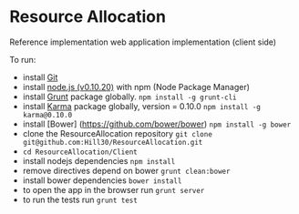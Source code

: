 Resource Allocation
==============
Reference implementation web application implementation (client side)

To run:

* install [Git](http://git-scm.com/)
* install [node.js (v0.10.20)](https://nodejs.org/dist/v0.10.20/) with npm (Node Package Manager)
* install [Grunt](https://github.com/gruntjs/grunt) package globally.  `npm install -g grunt-cli`
* install [Karma](http://karma-runner.github.io/0.10/index.html) package globally, version = 0.10.0  `npm install -g karma@0.10.0`
* install [Bower] (https://github.com/bower/bower) ` npm install -g bower `
* clone the ResourceAllocation repository `git clone git@github.com:Hill30/ResourceAllocation.git`
* `cd ResourceAllocation/Client`
* install nodejs dependencies `npm install`
* remove directives depend on bower `grunt clean:bower`
* install bower dependencies `bower install`
* to open the app in the browser run `grunt server`
* to run the tests run `grunt test`


